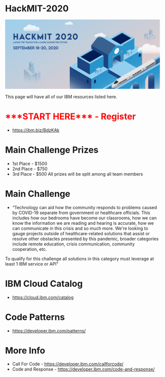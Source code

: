 # HackMIT-2020

<p align="center">
  <img width="800" src="https://github.com/IBM/HackMIT-2020/blob/master/Screen%20Shot%202020-09-16%20at%204.53.44%20PM.png">
</p>

This page will have all of our IBM resources listed here.

# <font color="red">\*\*\*START HERE\*\*\* - Register</font>
* https://ibm.biz/BdzKAk

# Main Challenge Prizes
* 1st Place - $1500
* 2nd Place - $750
* 3rd Place - $500
All prizes will be split among all team members 

# Main Challenge
* “Technology can aid how the community responds to problems caused by COVID-19 separate from government or healthcare officials. This includes how our bedrooms have become our classrooms, how we can know the information we are reading and hearing is accurate, how we can communicate in this crisis and so much more. We're looking to gauge projects outside of healthcare-related solutions that assist or resolve other obstacles presented by this pandemic, broader categories include remote education, crisis communication, community cooperation, etc. 


To qualify for this challenge all solutions in this category must leverage at least 1 IBM service or API"
  
# IBM Cloud Catalog
* https://cloud.ibm.com/catalog

# Code Patterns
* https://developer.ibm.com/patterns/

# More Info
* Call For Code - https://developer.ibm.com/callforcode/
* Code and Response - https://developer.ibm.com/code-and-response/
